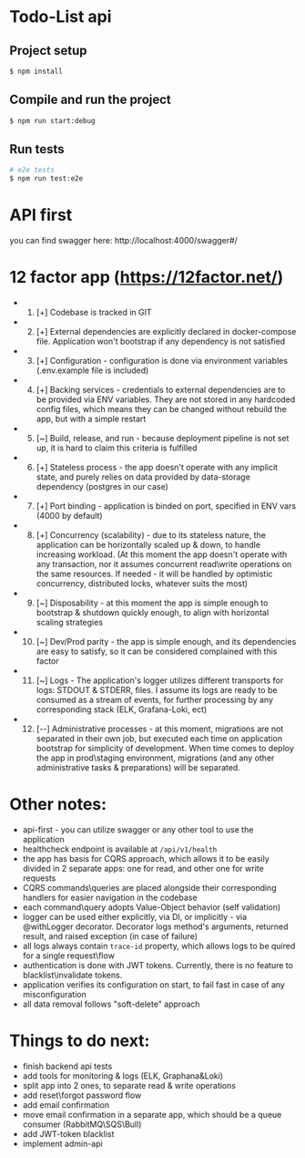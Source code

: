 # Todo-List api

 
## Project setup

```bash
$ npm install

```

## Compile and run the project

```bash
$ npm run start:debug
```

## Run tests

```bash
# e2e tests
$ npm run test:e2e

```

# API first
you can find swagger here:
http://localhost:4000/swagger#/

# 12 factor app (https://12factor.net/)
- 1) [+] Codebase is tracked in GIT
- 2) [+] External dependencies are explicitly declared in docker-compose file. Application won't bootstrap if any dependency is not satisfied
- 3) [+] Configuration - configuration is done via environment variables (.env.example file is included)
- 4) [+] Backing services - credentials to external dependencies are to be provided via ENV variables. They are not stored in any hardcoded config files, which means they can be changed without rebuild the app, but with a simple restart

- 5) [~] Build, release, and run - because deployment pipeline is not set up, it is hard to claim this criteria is fulfilled
- 6) [+] Stateless process - the app doesn't operate with any implicit state, and purely relies on data provided by data-storage dependency (postgres in our case)
- 7) [+] Port binding - application is binded on port, specified in ENV vars (4000 by default)
- 8) [+] Concurrency (scalability) - due to its stateless nature, the application can be horizontally scaled up & down, to handle increasing workload. (At this moment the app doesn't operate with any transaction, nor it assumes concurrent read\write operations on the same resources. If needed - it will be handled by optimistic concurrency, distributed locks, whatever suits the most)
- 9) [~] Disposability - at this moment the app is simple enough to bootstrap & shutdown quickly enough, to align with horizontal scaling strategies
- 10) [~] Dev/Prod parity - the app is simple enough, and its dependencies are easy to satisfy, so it can be considered complained with this factor
- 11) [~] Logs - The application's logger utilizes different transports for logs: STDOUT & STDERR, files. I assume its logs are ready to be consumed as a stream of events, for further processing by any corresponding stack (ELK, Grafana-Loki, ect)
- 12) [--] Administrative processes - at this moment, migrations are not separated in their own job, but executed each time on application bootstrap for simplicity of development. When time comes to deploy the app in prod\staging environment, migrations (and any other administrative tasks & preparations) will be separated.

# Other notes:
- api-first - you can utilize swagger or any other tool to use the application
- healthcheck endpoint is available at `/api/v1/health`
- the app has basis for CQRS approach, which allows it to be easily divided in 2 separate apps: one for read, and other one for write requests
- CQRS commands\queries are placed alongside their corresponding handlers for easier navigation in the codebase
- each command\query adopts Value-Object behavior (self validation)
- logger can be used either explicitly, via DI, or implicitly - via @withLogger decorator. Decorator logs method's arguments, returned result, and raised exception (in case of failure)
- all logs always contain `trace-id` property, which allows logs to be quired for a single request\flow
- authentication is done with JWT tokens. Currently, there is no feature to blacklist\invalidate tokens.
- application verifies its configuration on start, to fail fast in case of any misconfiguration
- all data removal follows "soft-delete" approach

# Things to do next:
- finish backend api tests
- add tools for monitoring & logs (ELK, Graphana&Loki)
- split app into 2 ones, to separate read & write operations
- add reset\forgot password flow
- add email confirmation
- move email confirmation in a separate app, which should be a queue consumer (RabbitMQ\SQS\Bull)
- add JWT-token blacklist
- implement admin-api